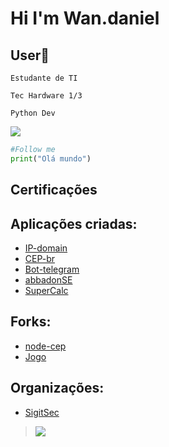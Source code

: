 <h1 aling="center">Hi I'm Wan.daniel</h1>
<p align="center">
  
</p>

## User:checkered_flag:

```Estudante de TI```

```Tec Hardware 1/3```

```Python Dev```


<img src = "https://img.shields.io/badge/Python-3776AB?style=for-the-badge&logo=python&logoColor=white"/>

``` python
#Follow me
print("Olá mundo")
```

<h2 aling = "center"> Certificações </h2>

## Aplicações criadas:
- [IP-domain](https://github.com/danieldev-usr/dan-ip)
- [CEP-br](https://github.com/danieldev-usr/cep-br)
- [Bot-telegram](https//github.com/danieldev-usr/bot-telegram)
- [abbadonSE](https://github.com/danieldev-usr/abbadonSE)
- [SuperCalc](https://github.com/danieldev-usr/SuperCalc)

## Forks:
- [node-cep](https://github.com/danieldev-usr/node-cep)
- [Jogo](https://github.com/danieldev-usr/jogo)

## Organizações:
- [SigitSec](https://github.com/orgs/SigitSec/)
 
> <img src = "https://github-readme-stats.vercel.app/api?username=danieldev-usr"/>


